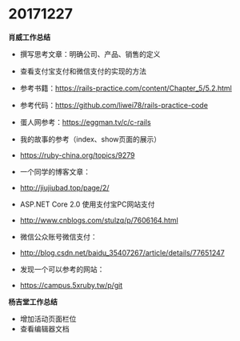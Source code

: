 # 20171227

**肖威工作总结**
- 撰写思考文章：明确公司、产品、销售的定义
- 查看支付宝支付和微信支付的实现的方法
- 参考书籍：https://rails-practice.com/content/Chapter_5/5.2.html
- 参考代码：https://github.com/liwei78/rails-practice-code
- 蛋人网参考：https://eggman.tv/c/c-rails

- 我的故事的参考（index、show页面的展示）
- https://ruby-china.org/topics/9279

- 一个同学的博客文章：
- http://jiujiubad.top/page/2/

- ASP.NET Core 2.0 使用支付宝PC网站支付
- http://www.cnblogs.com/stulzq/p/7606164.html

- 微信公众账号微信支付：
- http://blog.csdn.net/baidu_35407267/article/details/77651247

- 发现一个可以参考的网站：
- https://campus.5xruby.tw/p/git

**杨吉堂工作总结**
- 增加活动页面栏位
- 查看编辑器文档
